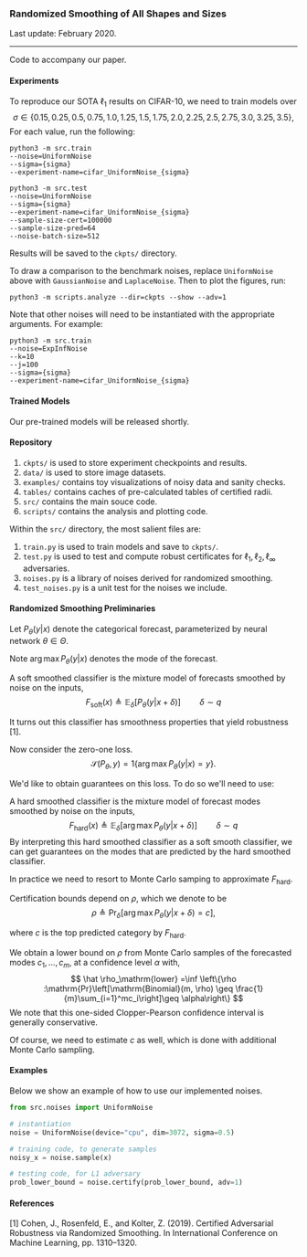 ### Randomized Smoothing of All Shapes and Sizes

Last update: February 2020.

---

Code to accompany our paper.

#### Experiments

To reproduce our SOTA $\ell_1$ results on CIFAR-10, we need to train models over 
$$
\sigma \in \{0.15, 0.25, 0.5, 0.75, 1.0, 1.25, 1.5, 1.75,2.0,2.25, 2.5,2.75, 3.0,3.25,3.5\},
$$
For each value, run the following:

```
python3 -m src.train
--noise=UniformNoise
--sigma={sigma}
--experiment-name=cifar_UniformNoise_{sigma}

python3 -m src.test
--noise=UniformNoise
--sigma={sigma}
--experiment-name=cifar_UniformNoise_{sigma}
--sample-size-cert=100000
--sample-size-pred=64
--noise-batch-size=512
```

Results will be saved to the `ckpts/` directory. 

To draw a comparison to the benchmark noises, replace `UniformNoise` above with `GaussianNoise` and `LaplaceNoise`. Then to plot the  figures, run:

```
python3 -m scripts.analyze --dir=ckpts --show --adv=1
```

Note that other noises will need to be instantiated with the appropriate arguments. For example:

```
python3 -m src.train
--noise=ExpInfNoise
--k=10
--j=100
--sigma={sigma}
--experiment-name=cifar_UniformNoise_{sigma}
```

#### Trained Models

Our pre-trained models will be released shortly.

#### Repository

1. `ckpts/` is used to store experiment checkpoints and results.
2. `data/` is used to store image datasets.
3. `examples/` contains toy visualizations of noisy data and sanity checks.
4. `tables/` contains caches of pre-calculated tables of certified radii.
5. `src/` contains the main souce code.
6. `scripts/` contains the analysis and plotting code.

Within the `src/` directory, the most salient files are:

1. `train.py` is used to train models and save to `ckpts/`.
2. `test.py` is used to test and compute robust certificates for $\ell_1,\ell_2,\ell_\infty$ adversaries.
3. `noises.py` is a library of noises derived for randomized smoothing.
4. `test_noises.py` is a unit test for the noises we include. 

#### Randomized Smoothing Preliminaries

Let $P_\theta(y|x)$ denote the categorical forecast, parameterized by neural network $\theta \in \Theta$. 

Note $\arg\max P_\theta(y|x)$ denotes the mode of the forecast.

A soft smoothed classifier is the mixture model of forecasts smoothed by noise on the inputs,
$$
F_\mathrm{soft}(x) \triangleq \mathbb{E}_{\delta}[P_\theta(y|x + \delta)]\quad\quad\delta\sim q
$$

It turns out this classifier has smoothness properties that yield robustness [1].

Now consider the zero-one loss.
$$
\mathcal{S}(P_\theta, y) = 1\{ \arg\max P_\theta(y|x) = y\}.
$$

We'd like to obtain guarantees on this loss. To do so we'll need to use:

A hard smoothed classifier is the mixture model of forecast modes smoothed by noise on the inputs, 
$$
F_\mathrm{hard}(x) \triangleq \mathbb{E}_{\delta}[\arg\max P_\theta(y|x + \delta)]\quad\quad\delta\sim q
$$
By interpreting this hard smoothed classifier as a soft smooth classifier, we can get guarantees on the modes that are predicted by the hard smoothed classifier. 

In practice we need to resort to Monte Carlo samping to approximate $F_\mathrm{hard}$. 

Certification bounds depend on $\rho$, which we denote to be
$$
\rho \triangleq \mathrm{Pr}_\delta[\arg\max P_\theta(y|x+\delta) = c],
$$


where $c$ is the top predicted category by $F_\mathrm{hard}$. 

We obtain a lower bound on $\rho$ from Monte Carlo samples of the forecasted modes $c_1,\dots,c_m$, at a confidence level $\alpha$ with,
$$
\hat \rho_\mathrm{lower} =\inf \left\{\rho :\mathrm{Pr}\left[\mathrm{Binomial}(m, \rho) \geq \frac{1}{m}\sum_{i=1}^mc_i\right]\geq \alpha\right\}
$$
We note that this one-sided Clopper-Pearson confidence interval is generally conservative.

Of course, we need to estimate $c$ as well, which is done with additional Monte Carlo sampling.

#### Examples

Below we show an example of how to use our implemented noises.

```python
from src.noises import UniformNoise

# instantiation
noise = UniformNoise(device="cpu", dim=3072, sigma=0.5)

# training code, to generate samples
noisy_x = noise.sample(x)

# testing code, for L1 adversary
prob_lower_bound = noise.certify(prob_lower_bound, adv=1)
```

#### References

[1] Cohen, J., Rosenfeld, E., and Kolter, Z. (2019). Certified Adversarial Robustness via Randomized Smoothing. In International Conference on Machine Learning, pp. 1310–1320.